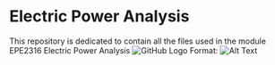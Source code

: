 # Electric Power Analysis
This repository is dedicated to contain all the files used in the module EPE2316 Electric Power Analysis
![GitHub Logo](/images/logo.png)
Format: ![Alt Text](url)
